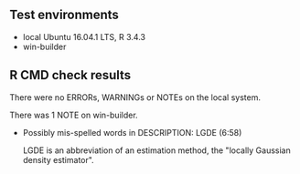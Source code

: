 ## Test environments
* local Ubuntu 16.04.1 LTS, R 3.4.3
* win-builder

## R CMD check results
There were no ERRORs, WARNINGs or NOTEs on the local system.

There was 1 NOTE on win-builder.

* Possibly mis-spelled words in DESCRIPTION:  LGDE (6:58)

  LGDE is an abbreviation of an estimation method, the "locally Gaussian density estimator".
  
